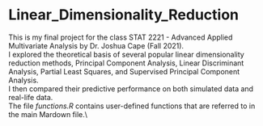 # Linear_Dimensionality_Reduction
This is my final project for the class STAT 2221 - Advanced Applied Multivariate Analysis by Dr. Joshua Cape (Fall 2021).\
I explored the theoretical basis of several popular linear dimensionality reduction methods, Principal Component Analysis, Linear Discriminant Analysis, Partial Least Squares, and Supervised Principal Component Analysis.\
I then compared their predictive performance on both simulated data and real-life data.\
The file *functions.R* contains user-defined functions that are referred to in the main Mardown file.\
